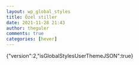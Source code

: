 ```yaml
---
layout: wp_global_styles
title: Özel stiller
date: 2021-11-28 21:43
author: theguler
comments: true
categories: [hever]
---
```

{"version":2,"isGlobalStylesUserThemeJSON":true}
